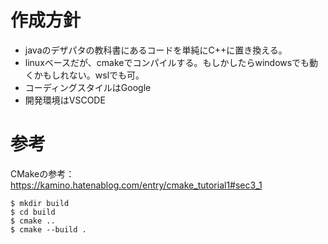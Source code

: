 # 作成方針

* javaのデザパタの教科書にあるコードを単純にC++に置き換える。
* linuxベースだが、cmakeでコンパイルする。もしかしたらwindowsでも動くかもしれない。wslでも可。
* コーディングスタイルはGoogle
* 開発環境はVSCODE

# 参考

CMakeの参考：　https://kamino.hatenablog.com/entry/cmake_tutorial1#sec3_1

```
$ mkdir build
$ cd build
$ cmake ..
$ cmake --build .
```